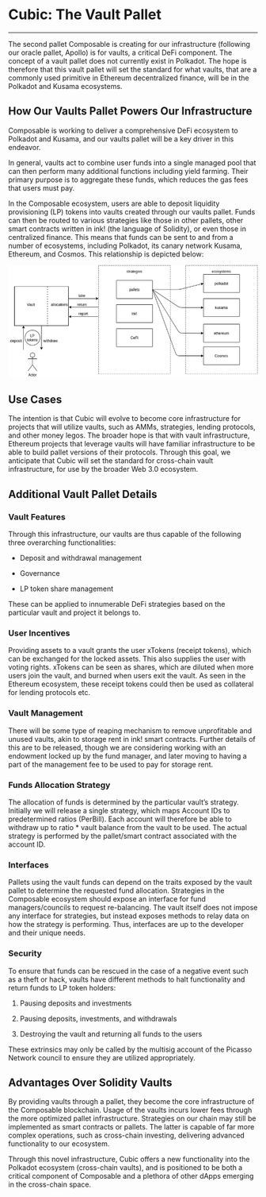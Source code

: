 # Cubic: The Vault Pallet

---

The second pallet Composable is creating for our infrastructure (following our 
oracle pallet, Apollo) is for vaults, a critical DeFi component. The concept of 
a vault pallet does not currently exist in Polkadot. The hope is therefore that 
this vault pallet will set the standard for what vaults, that are a commonly 
used primitive in Ethereum decentralized finance, will be in the Polkadot and 
Kusama ecosystems.

## How Our Vaults Pallet Powers Our Infrastructure

Composable is working to deliver a comprehensive DeFi ecosystem to Polkadot and 
Kusama, and our vaults pallet will be a key driver in this endeavor.

In general, vaults act to combine user funds into a single managed pool that can 
then perform many additional functions including yield farming. Their primary 
purpose is to aggregate these funds, which reduces the gas fees that users must 
pay.

In the Composable ecosystem, users are able to deposit liquidity provisioning 
(LP) tokens into vaults created through our vaults pallet. Funds can then be 
routed to various strategies like those in other pallets, other smart contracts 
written in ink! (the language of Solidity), or even those in centralized 
finance. This means that funds can be sent to and from a number of ecosystems, 
including Polkadot, its canary network Kusama, Ethereum, and Cosmos. This 
relationship is depicted below:

![cubic use case diagram](./cubic-ucd.png)

## Use Cases

The intention is that Cubic will evolve to become core infrastructure for 
projects that will utilize vaults, such as AMMs, strategies, lending protocols, 
and other money legos. The broader hope is that with vault infrastructure, 
Ethereum projects that leverage vaults will have familiar infrastructure to be 
able to build pallet versions of their protocols. Through this goal, we 
anticipate that Cubic will set the standard for cross-chain vault 
infrastructure, for use by the broader Web 3.0 ecosystem.

## Additional Vault Pallet Details

### Vault Features

Through this infrastructure, our vaults are thus capable of the following three 
overarching functionalities:

* Deposit and withdrawal management
 
* Governance

* LP token share management

These can be applied to innumerable DeFi strategies based on the particular 
vault and project it belongs to.

### User Incentives

Providing assets to a vault grants the user xTokens (receipt tokens), which can 
be exchanged for the locked assets. This also supplies the user with voting 
rights. xTokens can be seen as shares, which are diluted when more users join 
the vault, and burned when users exit the vault. As seen in the Ethereum 
ecosystem, these receipt tokens could then be used as collateral for lending 
protocols etc.

### Vault Management

There will be some type of reaping mechanism to remove unprofitable and unused 
vaults, akin to storage rent in ink! smart contracts. Further details of this 
are to be released, though we are considering working with an endowment locked 
up by the fund manager, and later moving to having a part of the management fee 
to be used to pay for storage rent.

### Funds Allocation Strategy

The allocation of funds is determined by the particular vault’s strategy. 
Initially we will release a single strategy, which maps Account IDs to 
predetermined ratios (PerBill). Each account will therefore be able to withdraw 
up to ratio * vault balance from the vault to be used. The actual strategy is 
performed by the pallet/smart contract associated with the account ID.

### Interfaces

Pallets using the vault funds can depend on the traits exposed by the vault 
pallet to determine the requested fund allocation. Strategies in the Composable 
ecosystem should expose an interface for fund managers/councils to request 
re-balancing. The vault itself does not impose any interface for strategies, but 
instead exposes methods to relay data on how the strategy is performing. Thus, 
interfaces are up to the developer and their unique needs.

### Security

To ensure that funds can be rescued in the case of a negative event such as a 
theft or hack, vaults have different methods to halt functionality and return 
funds to LP token holders:

1. Pausing deposits and investments

2. Pausing deposits, investments, and withdrawals

3. Destroying the vault and returning all funds to the users

These extrinsics may only be called by the multisig account of the Picasso 
Network council to ensure they are utilized appropriately.

## Advantages Over Solidity Vaults

By providing vaults through a pallet, they become the core infrastructure of the 
Composable blockchain. Usage of the vaults incurs lower fees through the more 
optimized pallet infrastructure. Strategies on our chain may still be 
implemented as smart contracts or pallets. The latter is capable of far more 
complex operations, such as cross-chain investing, delivering advanced 
functionality to our ecosystem.

Through this novel infrastructure, Cubic offers a new functionality into the 
Polkadot ecosystem (cross-chain vaults), and is positioned to be both a critical 
component of Composable and a plethora of other dApps emerging in the 
cross-chain space.

